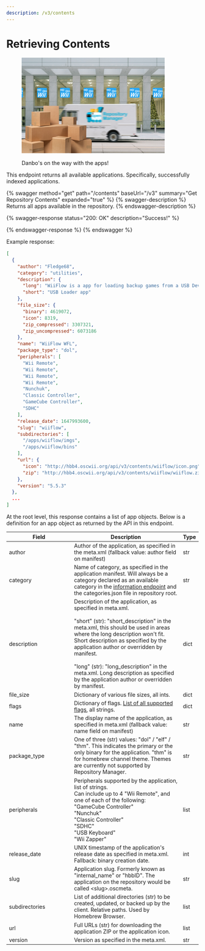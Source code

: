 ```yaml
---
description: /v3/contents
---
```


# Retrieving Contents



<figure><img src="../.gitbook/assets/danbomovers2.png" alt="" width="375"><figcaption><p>Danbo's on the way with the apps!</p></figcaption></figure>

This endpoint returns all available applications. Specifically, successfully indexed applications.

{% swagger method="get" path="/contents" baseUrl="/v3" summary="Get Repository Contents" expanded="true" %}
{% swagger-description %}
Returns all apps available in the repository.
{% endswagger-description %}

{% swagger-response status="200: OK" description="Success!" %}

{% endswagger-response %}
{% endswagger %}

Example response:

```json
[
  {
    "author": "Fledge68",
    "category": "utilities",
    "description": {
      "long": "WiiFlow is a app for loading backup games from a USB Device or SD card.\n    It displays your games in a coverflow with 3D full box covers.\n    \n    Key features:\n    * Emulated NAND support\n    * Plugin system for emu apps\n    * Devolution support\n    * Nintendont support\n    * Neek2o support",
      "short": "USB Loader app"
    },
    "file_size": {
      "binary": 4619072,
      "icon": 8319,
      "zip_compressed": 3307321,
      "zip_uncompressed": 6073186
    },
    "name": "WiiFlow WFL",
    "package_type": "dol",
    "peripherals": [
      "Wii Remote",
      "Wii Remote",
      "Wii Remote",
      "Wii Remote",
      "Nunchuk",
      "Classic Controller",
      "GameCube Controller",
      "SDHC"
    ],
    "release_date": 1647993600,
    "slug": "wiiflow",
    "subdirectories": [
      "/apps/wiiflow/imgs",
      "/apps/wiiflow/bins"
    ],
    "url": {
      "icon": "http://hbb4.oscwii.org/api/v3/contents/wiiflow/icon.png",
      "zip": "http://hbb4.oscwii.org/api/v3/contents/wiiflow/wiiflow.zip"
    },
    "version": "5.5.3"
  },
  ...
]
```

At the root level, this response contains a list of app objects. Below is a definition for an app object as returned by the API in this endpoint.

<table data-full-width="true"><thead><tr><th width="217">Field</th><th width="412.3333333333333">Description</th><th>Type</th></tr></thead><tbody><tr><td>author</td><td>Author of the application, as specified in the meta.xml (fallback value: author field on manifest)</td><td>str</td></tr><tr><td>category</td><td>Name of category, as specified in the application manifest. Will always be a category declared as an available category in the <a href="retrieving-information.md">information endpoint</a> and the categories.json file in repository root.</td><td>str</td></tr><tr><td>description</td><td>Description of the application, as specified in meta.xml.<br><br>"short" (str): "short_description" in the meta.xml, this should be used in areas where the long description won't fit. Short description as specified by the application author or overridden by manifest.<br><br>"long" (str): "long_description" in the meta.xml. Long description as specified by the application author or overridden by manifest.</td><td>dict</td></tr><tr><td>file_size</td><td>Dictionary of various file sizes, all ints.</td><td>dict</td></tr><tr><td>flags</td><td>Dictionary of flags. <a href="../manifests/essential-information/flags.md">List of all supported flags</a>, all strings.</td><td>dict</td></tr><tr><td>name</td><td>The display name of the application, as specified in meta.xml (fallback value: name field on manifest)</td><td>str</td></tr><tr><td>package_type</td><td>One of three (str) values: "dol" / "elf" / "thm". This indicates the primary or the only binary for the application. "thm" is for homebrew channel theme. Themes are currently not supported by Repository Manager.</td><td>str</td></tr><tr><td>peripherals</td><td>Peripherals supported by the application, list of strings.<br>Can include up to 4 "Wii Remote", and one of each of the following:<br>"GameCube Controller"<br>"Nunchuk"<br>"Classic Controller"<br>"SDHC"<br>"USB Keyboard"<br>"Wii Zapper"</td><td>list</td></tr><tr><td>release_date</td><td>UNIX timestamp of the application's release date as specified in meta.xml.<br>Fallback: binary creation date.</td><td>int</td></tr><tr><td>slug</td><td>Application slug. Formerly known as "internal_name" or "hbbID". The application on the repository would be called &#x3C;slug>.oscmeta.</td><td>str</td></tr><tr><td>subdirectories</td><td>List of additional directories (str) to be created, updated, or backed up by the client. Relative paths. Used by Homebrew Browser.</td><td>list</td></tr><tr><td>url</td><td>Full URLs (str) for downloading the application ZIP or the application icon.</td><td>list</td></tr><tr><td>version</td><td>Version as specified in the meta.xml.</td><td>str</td></tr></tbody></table>

